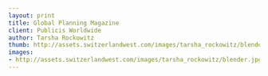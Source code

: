 ```yaml
--- 
layout: print
title: Global Planning Magazine
client: Publicis Worldwide
author: Tarsha Rockowitz
thumb: http://assets.switzerlandwest.com/images/tarsha_rockowitz/blender-small.jpg
images: 
- http://assets.switzerlandwest.com/images/tarsha_rockowitz/blender.jpg
---
```

